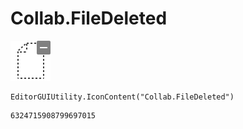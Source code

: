 # Collab.FileDeleted
![](/img/Collab.FileDeleted.png)

``` CSharp
EditorGUIUtility.IconContent("Collab.FileDeleted")
```
```
6324715908799697015
```
